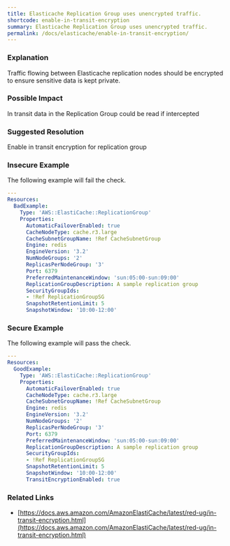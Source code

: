 ```yaml
---
title: Elasticache Replication Group uses unencrypted traffic.
shortcode: enable-in-transit-encryption
summary: Elasticache Replication Group uses unencrypted traffic. 
permalink: /docs/elasticache/enable-in-transit-encryption/
---
```


### Explanation

Traffic flowing between Elasticache replication nodes should be encrypted to ensure sensitive data is kept private.

### Possible Impact
In transit data in the Replication Group could be read if intercepted

### Suggested Resolution
Enable in transit encryption for replication group


### Insecure Example

The following example will fail the  check.

```yaml
---
Resources:
  BadExample:
    Type: 'AWS::ElastiCache::ReplicationGroup'
    Properties:
      AutomaticFailoverEnabled: true    
      CacheNodeType: cache.r3.large
      CacheSubnetGroupName: !Ref CacheSubnetGroup
      Engine: redis
      EngineVersion: '3.2'
      NumNodeGroups: '2'
      ReplicasPerNodeGroup: '3'
      Port: 6379
      PreferredMaintenanceWindow: 'sun:05:00-sun:09:00'
      ReplicationGroupDescription: A sample replication group
      SecurityGroupIds:
      - !Ref ReplicationGroupSG
      SnapshotRetentionLimit: 5
      SnapshotWindow: '10:00-12:00'

```



### Secure Example

The following example will pass the  check.

```yaml
---
Resources:
  GoodExample:
    Type: 'AWS::ElastiCache::ReplicationGroup'
    Properties:
      AutomaticFailoverEnabled: true    
      CacheNodeType: cache.r3.large
      CacheSubnetGroupName: !Ref CacheSubnetGroup
      Engine: redis
      EngineVersion: '3.2'
      NumNodeGroups: '2'
      ReplicasPerNodeGroup: '3'
      Port: 6379
      PreferredMaintenanceWindow: 'sun:05:00-sun:09:00'
      ReplicationGroupDescription: A sample replication group
      SecurityGroupIds:
      - !Ref ReplicationGroupSG
      SnapshotRetentionLimit: 5
      SnapshotWindow: '10:00-12:00'   
      TransitEncryptionEnabled: true

```




### Related Links


- [https://docs.aws.amazon.com/AmazonElastiCache/latest/red-ug/in-transit-encryption.html](https://docs.aws.amazon.com/AmazonElastiCache/latest/red-ug/in-transit-encryption.html)


